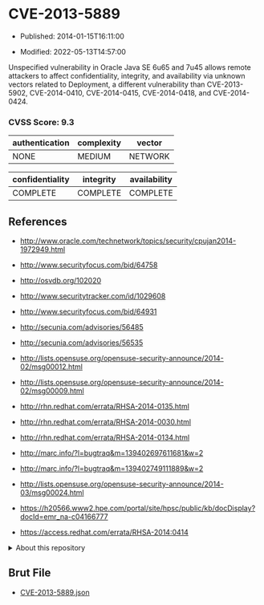 # CVE-2013-5889

- Published: 2014-01-15T16:11:00

- Modified: 2022-05-13T14:57:00

Unspecified vulnerability in Oracle Java SE 6u65 and 7u45 allows remote attackers to affect confidentiality, integrity, and availability via unknown vectors related to Deployment, a different vulnerability than CVE-2013-5902, CVE-2014-0410, CVE-2014-0415, CVE-2014-0418, and CVE-2014-0424.

### CVSS Score: **9.3**

| authentication | complexity | vector |
| --- | --- | --- |
| NONE | MEDIUM | NETWORK |

| confidentiality | integrity | availability |
| --- | --- | --- |
| COMPLETE | COMPLETE | COMPLETE |

## References

* http://www.oracle.com/technetwork/topics/security/cpujan2014-1972949.html

* http://www.securityfocus.com/bid/64758

* http://osvdb.org/102020

* http://www.securitytracker.com/id/1029608

* http://www.securityfocus.com/bid/64931

* http://secunia.com/advisories/56485

* http://secunia.com/advisories/56535

* http://lists.opensuse.org/opensuse-security-announce/2014-02/msg00012.html

* http://lists.opensuse.org/opensuse-security-announce/2014-02/msg00009.html

* http://rhn.redhat.com/errata/RHSA-2014-0135.html

* http://rhn.redhat.com/errata/RHSA-2014-0030.html

* http://rhn.redhat.com/errata/RHSA-2014-0134.html

* http://marc.info/?l=bugtraq&m=139402697611681&w=2

* http://marc.info/?l=bugtraq&m=139402749111889&w=2

* http://lists.opensuse.org/opensuse-security-announce/2014-03/msg00024.html

* https://h20566.www2.hpe.com/portal/site/hpsc/public/kb/docDisplay?docId=emr_na-c04166777

* https://access.redhat.com/errata/RHSA-2014:0414

<details>
<summary>About this repository</summary> 

  This repository is part of the project [Live Hack CVE](https://github.com/Live-Hack-CVE). Main website can be found [www.live-hack.org](https://www.live-hack.org) 
  
  Made by [Sn0wAlice](https://github.com/Sn0wAlice) for the people that care about security and need to have a feed of the latest CVEs. Hope you enjoy it, don't forget to star the repo and follow me on [Twitter](https://twitter.com/Sn0wAlice) and [Github](https://github.com/Sn0wAlice). And that is my [personnal website](https://www.alice-snow.me/)

  - [Home Page](https://github.com/Live-Hack-CVE)
  - [Framework](https://github.com/Live-Hack-CVE/cve-framework)
  - [CVE database](https://github.com/Live-Hack-CVE/full_database)
  - [Changelog](https://github.com/Live-Hack-CVE/Changelog)
</details>

## Brut File

* [CVE-2013-5889.json](https://raw.githubusercontent.com/Live-Hack-CVE/full_database/main/cves/2013/CVE-2013-5889.json)

